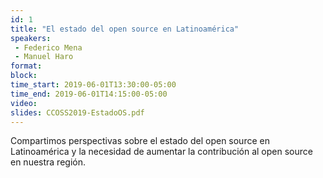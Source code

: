 ```yaml
---
id: 1
title: "El estado del open source en Latinoamérica"
speakers:
 - Federico Mena
 - Manuel Haro
format: 
block:
time_start: 2019-06-01T13:30:00-05:00
time_end: 2019-06-01T14:15:00-05:00
video:
slides: CCOSS2019-EstadoOS.pdf
---
```


Compartimos perspectivas sobre el estado del open source en Latinoamérica y la necesidad de aumentar la contribución al open source en nuestra región.